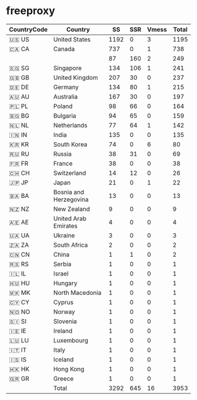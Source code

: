 # freeproxy

|CountryCode|Country|SS|SSR|Vmess|Total|
|  ----  | ----  |  ----  | ----  |  ----  | ----  |
|🇺🇸 US|United States|1192|0|3|1195|
|🇨🇦 CA|Canada|737|0|1|738|
| ||87|160|2|249|
|🇸🇬 SG|Singapore|134|106|1|241|
|🇬🇧 GB|United Kingdom|207|30|0|237|
|🇩🇪 DE|Germany|134|80|1|215|
|🇦🇺 AU|Australia|167|30|0|197|
|🇵🇱 PL|Poland|98|66|0|164|
|🇧🇬 BG|Bulgaria|94|65|0|159|
|🇳🇱 NL|Netherlands|77|64|1|142|
|🇮🇳 IN|India|135|0|0|135|
|🇰🇷 KR|South Korea|74|0|6|80|
|🇷🇺 RU|Russia|38|31|0|69|
|🇫🇷 FR|France|38|0|0|38|
|🇨🇭 CH|Switzerland|14|12|0|26|
|🇯🇵 JP|Japan|21|0|1|22|
|🇧🇦 BA|Bosnia and Herzegovina|13|0|0|13|
|🇳🇿 NZ|New Zealand|9|0|0|9|
|🇦🇪 AE|United Arab Emirates|4|0|0|4|
|🇺🇦 UA|Ukraine|3|0|0|3|
|🇿🇦 ZA|South Africa|2|0|0|2|
|🇨🇳 CN|China|1|1|0|2|
|🇷🇸 RS|Serbia|1|0|0|1|
|🇮🇱 IL|Israel|1|0|0|1|
|🇭🇺 HU|Hungary|1|0|0|1|
|🇲🇰 MK|North Macedonia|1|0|0|1|
|🇨🇾 CY|Cyprus|1|0|0|1|
|🇳🇴 NO|Norway|1|0|0|1|
|🇸🇮 SI|Slovenia|1|0|0|1|
|🇮🇪 IE|Ireland|1|0|0|1|
|🇱🇺 LU|Luxembourg|1|0|0|1|
|🇮🇹 IT|Italy|1|0|0|1|
|🇮🇸 IS|Iceland|1|0|0|1|
|🇭🇰 HK|Hong Kong|1|0|0|1|
|🇬🇷 GR|Greece|1|0|0|1|
||Total|3292|645|16|3953|
